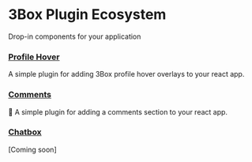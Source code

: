 # 3Box Plugin Ecosystem
Drop-in components for your application

### [Profile Hover](https://github.com/3box/profile-hover)
A simple plugin for adding 3Box profile hover overlays to your react app.

### [Comments](https://github.com/3box/3box-comments-react)
💬 A simple plugin for adding a comments section to your react app.

### [Chatbox](https://github.com/3box/3box-chatbox)
[Coming soon]
